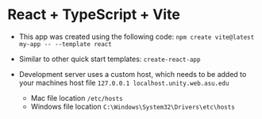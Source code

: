 # React + TypeScript + Vite

- This app was created using the following code: `npm create vite@latest my-app -- --template react`

- Similar to other quick start templates:
`create-react-app`

- Development server uses a custom host, which needs to be added to your machines host file `127.0.0.1 localhost.unity.web.asu.edu`
  - Mac file location `/etc/hosts`
  - Windows file location `C:\Windows\System32\Drivers\etc\hosts`
